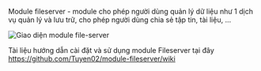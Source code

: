Module fileserver - module cho phép người dùng quản lý dữ liệu như 1 dịch vụ quản lý và lưu trữ, cho phép người dùng chia sẻ tập tin, tài liệu, …

![Giao diện module file-server](https://github.com/Tuyen02/wiki_img/blob/main/trang%20chu.png)

Tài liệu hướng dẫn cài đặt và sử dụng module Fileserver tại đây https://github.com/Tuyen02/module-fileserver/wiki
